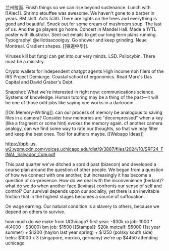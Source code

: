 兰州拉面. Finish things so we can rise beyond sustenance. Lunch with [[Alec]]. Shrimp etouffee was awesome. We haven't gone to a barber in years. BM shift. Acts 5:30. There are lights on the trees and everything is good and beautiful. Snuck out for some cream of mushroom soup. The last of us. And the go players go home. Concert in Mandel Hall. Made a 1YTL poster with illustrator. Sent out emails to get our long term plans running. Typography! @elliotisacoolguy. Go shower and keep grinding. Neue Montreal. Gradient shapes. [[铁道中华]].

Viruses kill but fungi can get into our very minds. LSD. Psilocybin.
There must be a ministry.

Crypto wallets for independent chatgpt agents
High income non filers of the IRS
Project Demiurge. Coastal school of ergonomics.
Read Marx's Das Capital and David Graber's Debt.

Snapshot: What we're interested in right now: communications science. Systems of knowledge. Human tutoring may be a thing of the past—it will be one of those odd jobs like saying one works in a darkroom.

[[On Memory-Writing]]: can our process of memory be analogous to saving files in a camera? Consider how memories are "decompressed" when a key (like a fragment or some hint) evokes the memory again. cf another camera analogy, can we find some way to rate our thoughts, so that we may filter and keep the best ones. Tool for authors maybe. [[Webapp Ideas]]

https://bpb-us-w2.wpmucdn.com/voices.uchicago.edu/dist/9/3887/files/2024/10/SRF24_FINAL_Salvador_Cole.pdf

This past quarter we've ditched a sordid past (bizecon) and developed a course plan around the question of other people. We began from a question of how we connect with one another, but increasingly it has become a question of co-presence. How do we deal with the inconvenience (berlant)? what do we do when another face (levinas) confronts our sense of self and control? Our survival depends upon our sociality, yet there is an inevitable friction that in the highest stages becomes a source of suffocation. 

On wage earning. Our natural condition is a slavery to others, because we depend on others to survive. 

how much do we make from UChicago?
first year: -$30k
ra job: $1000 * 4 ($4000 - $3000)
bm job: $1500
[[Stamps]]: $20k 
metcalf: $5000 (1st year summer) + $1200 (haylon last year spring) + $1250 (polsky south side)
treks: $1000 x 3 (singapore, mexico, germany)
we're up $4450 attending uchicago
